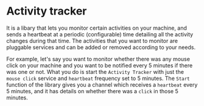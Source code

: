 # Activity tracker


It is a libary that lets you monitor certain activities on your machine, and sends a heartbeat at a periodic (configurable) time detailing all the activity changes during that time. The activities that you want to monitor are pluggable services and can be added or removed according to your needs.

For example, let's say you want to monitor whether there was any mouse click on your machine and you want to be notified every 5 minutes if there was one or not. What you do is start the `Activity Tracker` with just the `mouse click` service and `heartbeat` frequency set to 5 minutes. The `Start` function of the library gives you a channel which receives a `heartbeat` every 5 minutes, and it has details on whether there was a `click` in those 5 minutes.
